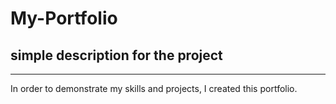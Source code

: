 # My-Portfolio
## simple description for the project
---
In order to demonstrate my skills and projects, I created this portfolio.
